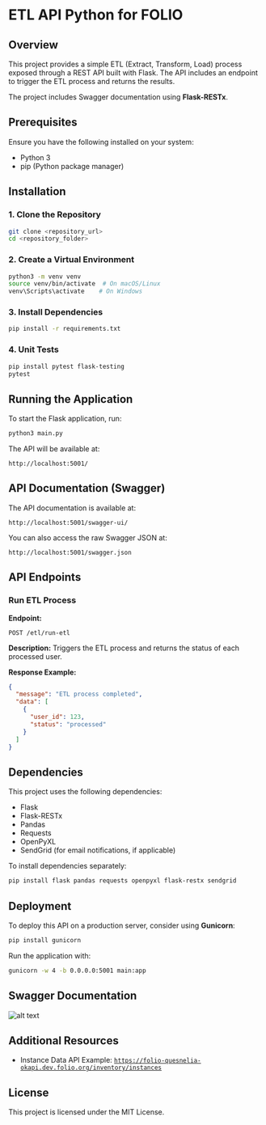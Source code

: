 # ETL API Python for FOLIO

## Overview
This project provides a simple ETL (Extract, Transform, Load) process exposed through a REST API built with Flask. The API includes an endpoint to trigger the ETL process and returns the results.

The project includes Swagger documentation using **Flask-RESTx**.

## Prerequisites
Ensure you have the following installed on your system:
- Python 3
- pip (Python package manager)

## Installation
### 1. Clone the Repository
```sh
git clone <repository_url>
cd <repository_folder>
```

### 2. Create a Virtual Environment
```sh
python3 -m venv venv
source venv/bin/activate  # On macOS/Linux
venv\Scripts\activate    # On Windows
```

### 3. Install Dependencies
```sh
pip install -r requirements.txt
```

### 4. Unit Tests 

```sh
pip install pytest flask-testing
pytest


```

## Running the Application
To start the Flask application, run:
```sh
python3 main.py
```

The API will be available at:
```
http://localhost:5001/
```

## API Documentation (Swagger)
The API documentation is available at:
```
http://localhost:5001/swagger-ui/
```
You can also access the raw Swagger JSON at:
```
http://localhost:5001/swagger.json
```

## API Endpoints
### Run ETL Process
**Endpoint:**
```
POST /etl/run-etl
```

**Description:**
Triggers the ETL process and returns the status of each processed user.

**Response Example:**
```json
{
  "message": "ETL process completed",
  "data": [
    {
      "user_id": 123,
      "status": "processed"
    }
  ]
}
```

## Dependencies
This project uses the following dependencies:
- Flask
- Flask-RESTx
- Pandas
- Requests
- OpenPyXL
- SendGrid (for email notifications, if applicable)

To install dependencies separately:
```sh
pip install flask pandas requests openpyxl flask-restx sendgrid
```

## Deployment
To deploy this API on a production server, consider using **Gunicorn**:
```sh
pip install gunicorn
```
Run the application with:
```sh
gunicorn -w 4 -b 0.0.0.0:5001 main:app
```

## Swagger Documentation

![alt text](<Captura de Tela 2025-02-23 às 12.52.59.png>)

## Additional Resources
- Instance Data API Example:
  [`https://folio-quesnelia-okapi.dev.folio.org/inventory/instances`](https://folio-quesnelia-okapi.dev.folio.org/inventory/instances)

## License
This project is licensed under the MIT License.

